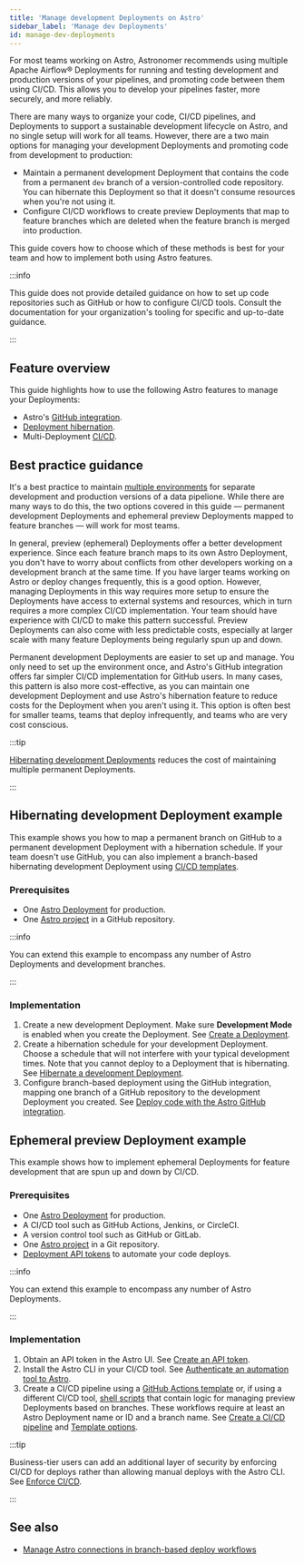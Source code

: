 ```yaml
---
title: 'Manage development Deployments on Astro'
sidebar_label: 'Manage dev Deployments'
id: manage-dev-deployments
---
```


For most teams working on Astro, Astronomer recommends using multiple Apache Airflow® Deployments for running and testing development and production versions of your pipelines, and promoting code between them using CI/CD. This allows you to develop your pipelines faster, more securely, and more reliably.

There are many ways to organize your code, CI/CD pipelines, and Deployments to support a sustainable development lifecycle on Astro, and no single setup will work for all teams. However, there are a two main options for managing your development Deployments and promoting code from development to production:

- Maintain a permanent development Deployment that contains the code from a permanent `dev` branch of a version-controlled code repository. You can hibernate this Deployment so that it doesn't consume resources when you're not using it.
- Configure CI/CD workflows to create preview Deployments that map to feature branches which are deleted when the feature branch is merged into production. 

This guide covers how to choose which of these methods is best for your team and how to implement both using Astro features.

:::info

This guide does not provide detailed guidance on how to set up code repositories such as GitHub or how to configure CI/CD tools. Consult the documentation for your organization's tooling for specific and up-to-date guidance.

:::

## Feature overview

This guide highlights how to use the following Astro features to manage your Deployments:

- Astro's [GitHub integration](https://docs.astronomer.io/astro/deploy-github-integration).
- [Deployment hibernation](https://docs.astronomer.io/astro/deployment-resources#hibernate-a-development-deployment).
- Multi-Deployment [CI/CD](https://docs.astronomer.io/astro/set-up-ci-cd#multiple-environments).

## Best practice guidance

It's a best practice to maintain [multiple environments](https://docs.astronomer.io/astro/set-up-ci-cd#multiple-environments) for separate development and production versions of a data pipelione. While there are many ways to do this, the two options covered in this guide — permanent development Deployments and ephemeral preview Deployments mapped to feature branches — will work for most teams.

In general, preview (ephemeral) Deployments offer a better development experience. Since each feature branch maps to its own Astro Deployment, you don't have to worry about conflicts from other developers working on a development branch at the same time. If you have larger teams working on Astro or deploy changes frequently, this is a good option. However, managing Deployments in this way requires more setup to ensure the Deployments have access to external systems and resources, which in turn requires a more complex CI/CD implementation. Your team should have experience with CI/CD to make this pattern successful. Preview Deployments can also come with less predictable costs, especially at larger scale with many feature Deployments being regularly spun up and down.

Permanent development Deployments are easier to set up and manage. You only need to set up the environment once, and Astro's GitHub integration offers far simpler CI/CD implementation for GitHub users. In many cases, this pattern is also more cost-effective, as you can maintain one development Deployment and use Astro's hibernation feature to reduce costs for the Deployment when you aren't using it. This option is often best for smaller teams, teams that deploy infrequently, and teams who are very cost conscious. 

:::tip

[Hibernating development Deployments](https://docs.astronomer.io/astro/deployment-resources#hibernate-a-development-deployment) reduces the cost of maintaining multiple permanent Deployments.

:::

## Hibernating development Deployment example

This example shows you how to map a permanent branch on GitHub to a permanent development Deployment with a hibernation schedule. If your team doesn't use GitHub, you can also implement a branch-based hibernating development Deployment using [CI/CD templates](https://docs.astronomer.io/astro/ci-cd-templates/template-overview).

### Prerequisites
- One [Astro Deployment](https://docs.astronomer.io/astro/create-deployment) for production.
- One [Astro project](https://docs.astronomer.io/astro/cli/develop-project) in a GitHub repository.

:::info

You can extend this example to encompass any number of Astro Deployments and development branches.

:::

### Implementation

1. Create a new development Deployment. Make sure **Development Mode** is enabled when you create the Deployment. See [Create a Deployment](https://docs.astronomer.io/astro/create-deployment).
2. Create a hibernation schedule for your development Deployment. Choose a schedule that will not interfere with your typical development times. Note that you cannot deploy to a Deployment that is hibernating. See [Hibernate a development Deployment](https://docs.astronomer.io/astro/deployment-resources#hibernate-a-development-deployment).
3. Configure branch-based deployment using the GitHub integration, mapping one branch of a GitHub repository to the development Deployment you created. See [Deploy code with the Astro GitHub integration](https://docs.astronomer.io/astro/deploy-github-integration).

## Ephemeral preview Deployment example

This example shows how to implement ephemeral Deployments for feature development that are spun up and down by CI/CD.

### Prerequisites

- One [Astro Deployment](https://docs.astronomer.io/astro/create-deployment) for production.
- A CI/CD tool such as GitHub Actions, Jenkins, or CircleCI.
- A version control tool such as GitHub or GitLab.
- One [Astro project](https://docs.astronomer.io/astro/cli/develop-project) in a Git repository.
- [Deployment API tokens](https://docs.astronomer.io/astro/deployment-api-tokens) to automate your code deploys.

:::info

You can extend this example to encompass any number of Astro Deployments.

:::

### Implementation

1. Obtain an API token in the Astro UI. See [Create an API token](https://docs.astronomer.io/astro/automation-authentication#step-1-create-an-api-token).
2. Install the Astro CLI in your CI/CD tool. See [Authenticate an automation tool to Astro](https://docs.astronomer.io/astro/automation-authentication#step-2-install-the-astro-cli-in-your-automation-tool).
3. Create a CI/CD pipeline using a [GitHub Actions template](https://docs.astronomer.io/astro/ci-cd-templates/github-actions-deployment-preview) or, if using a different CI/CD tool, [shell scripts](https://docs.astronomer.io/astro/ci-cd-templates/template-overview#preview-deployment-templates) that contain logic for managing preview Deployments based on branches. These workflows require at least an Astro Deployment name or ID and a branch name. See [Create a CI/CD pipeline](https://docs.astronomer.io/astro/set-up-ci-cd#create-a-cicd-pipeline) and [Template options](https://docs.astronomer.io/astro/ci-cd-templates/template-overview#preview-deployment-templates).

:::tip

Business-tier users can add an additional layer of security by enforcing CI/CD for deploys rather than allowing manual deploys with the Astro CLI. See [Enforce CI/CD](https://docs.astronomer.io/astro/set-up-ci-cd#enforce-cicd).

:::

## See also

- [Manage Astro connections in branch-based deploy workflows](connections-branch-deploys.md)
